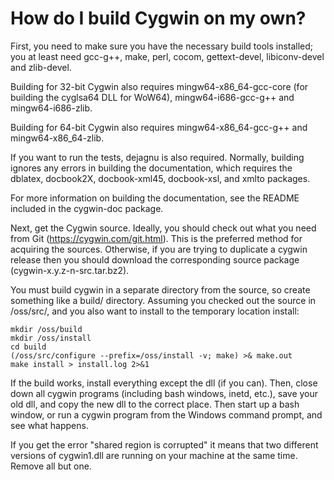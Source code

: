 # How do I build Cygwin on my own?

First, you need to make sure you have the necessary build tools installed;
you at least need gcc-g++, make, perl, cocom, gettext-devel, libiconv-devel and zlib-devel.

Building for 32-bit Cygwin also requires mingw64-x86_64-gcc-core (for building the cyglsa64 DLL for WoW64),
mingw64-i686-gcc-g++ and mingw64-i686-zlib.

Building for 64-bit Cygwin also requires mingw64-x86_64-gcc-g++ and mingw64-x86_64-zlib.

If you want to run the tests, dejagnu is also required. Normally, building ignores any errors in building the documentation,
which requires the dblatex, docbook2X, docbook-xml45, docbook-xsl, and xmlto packages.

For more information on building the documentation, see the README included in the cygwin-doc package.

Next, get the Cygwin source. Ideally, you should check out what you need from Git (https://cygwin.com/git.html).
This is the preferred method for acquiring the sources. Otherwise, if you are trying to duplicate a cygwin release
then you should download the corresponding source package (cygwin-x.y.z-n-src.tar.bz2).

You must build cygwin in a separate directory from the source, so create something like a build/ directory.
Assuming you checked out the source in /oss/src/, and you also want to install to the temporary location install:

    mkdir /oss/build
    mkdir /oss/install 
    cd build
    (/oss/src/configure --prefix=/oss/install -v; make) >& make.out
    make install > install.log 2>&1

If the build works, install everything except the dll (if you can).
Then, close down all cygwin programs (including bash windows, inetd, etc.),
save your old dll, and copy the new dll to the correct place.
Then start up a bash window, or run a cygwin program from the Windows command prompt, and see what happens.

If you get the error "shared region is corrupted" it means that two different versions of cygwin1.dll
are running on your machine at the same time. Remove all but one.
